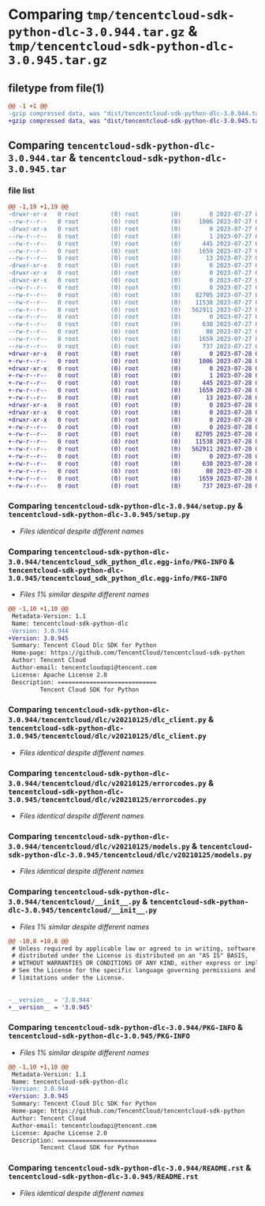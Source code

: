 # Comparing `tmp/tencentcloud-sdk-python-dlc-3.0.944.tar.gz` & `tmp/tencentcloud-sdk-python-dlc-3.0.945.tar.gz`

## filetype from file(1)

```diff
@@ -1 +1 @@
-gzip compressed data, was "dist/tencentcloud-sdk-python-dlc-3.0.944.tar", last modified: Thu Jul 27 02:14:19 2023, max compression
+gzip compressed data, was "dist/tencentcloud-sdk-python-dlc-3.0.945.tar", last modified: Fri Jul 28 00:26:50 2023, max compression
```

## Comparing `tencentcloud-sdk-python-dlc-3.0.944.tar` & `tencentcloud-sdk-python-dlc-3.0.945.tar`

### file list

```diff
@@ -1,19 +1,19 @@
-drwxr-xr-x   0 root         (0) root         (0)        0 2023-07-27 02:14:19.000000 tencentcloud-sdk-python-dlc-3.0.944/
--rw-r--r--   0 root         (0) root         (0)     1006 2023-07-27 02:14:19.000000 tencentcloud-sdk-python-dlc-3.0.944/setup.py
-drwxr-xr-x   0 root         (0) root         (0)        0 2023-07-27 02:14:19.000000 tencentcloud-sdk-python-dlc-3.0.944/tencentcloud_sdk_python_dlc.egg-info/
--rw-r--r--   0 root         (0) root         (0)        1 2023-07-27 02:14:19.000000 tencentcloud-sdk-python-dlc-3.0.944/tencentcloud_sdk_python_dlc.egg-info/dependency_links.txt
--rw-r--r--   0 root         (0) root         (0)      445 2023-07-27 02:14:19.000000 tencentcloud-sdk-python-dlc-3.0.944/tencentcloud_sdk_python_dlc.egg-info/SOURCES.txt
--rw-r--r--   0 root         (0) root         (0)     1659 2023-07-27 02:14:19.000000 tencentcloud-sdk-python-dlc-3.0.944/tencentcloud_sdk_python_dlc.egg-info/PKG-INFO
--rw-r--r--   0 root         (0) root         (0)       13 2023-07-27 02:14:19.000000 tencentcloud-sdk-python-dlc-3.0.944/tencentcloud_sdk_python_dlc.egg-info/top_level.txt
-drwxr-xr-x   0 root         (0) root         (0)        0 2023-07-27 02:14:19.000000 tencentcloud-sdk-python-dlc-3.0.944/tencentcloud/
-drwxr-xr-x   0 root         (0) root         (0)        0 2023-07-27 02:14:19.000000 tencentcloud-sdk-python-dlc-3.0.944/tencentcloud/dlc/
-drwxr-xr-x   0 root         (0) root         (0)        0 2023-07-27 02:14:19.000000 tencentcloud-sdk-python-dlc-3.0.944/tencentcloud/dlc/v20210125/
--rw-r--r--   0 root         (0) root         (0)        0 2023-07-27 02:14:19.000000 tencentcloud-sdk-python-dlc-3.0.944/tencentcloud/dlc/v20210125/__init__.py
--rw-r--r--   0 root         (0) root         (0)    82705 2023-07-27 02:14:19.000000 tencentcloud-sdk-python-dlc-3.0.944/tencentcloud/dlc/v20210125/dlc_client.py
--rw-r--r--   0 root         (0) root         (0)    11538 2023-07-27 02:14:19.000000 tencentcloud-sdk-python-dlc-3.0.944/tencentcloud/dlc/v20210125/errorcodes.py
--rw-r--r--   0 root         (0) root         (0)   562911 2023-07-27 02:14:19.000000 tencentcloud-sdk-python-dlc-3.0.944/tencentcloud/dlc/v20210125/models.py
--rw-r--r--   0 root         (0) root         (0)        0 2023-07-27 02:14:19.000000 tencentcloud-sdk-python-dlc-3.0.944/tencentcloud/dlc/__init__.py
--rw-r--r--   0 root         (0) root         (0)      630 2023-07-27 02:14:19.000000 tencentcloud-sdk-python-dlc-3.0.944/tencentcloud/__init__.py
--rw-r--r--   0 root         (0) root         (0)       88 2023-07-27 02:14:19.000000 tencentcloud-sdk-python-dlc-3.0.944/setup.cfg
--rw-r--r--   0 root         (0) root         (0)     1659 2023-07-27 02:14:19.000000 tencentcloud-sdk-python-dlc-3.0.944/PKG-INFO
--rw-r--r--   0 root         (0) root         (0)      737 2023-07-27 02:14:19.000000 tencentcloud-sdk-python-dlc-3.0.944/README.rst
+drwxr-xr-x   0 root         (0) root         (0)        0 2023-07-28 00:26:50.000000 tencentcloud-sdk-python-dlc-3.0.945/
+-rw-r--r--   0 root         (0) root         (0)     1006 2023-07-28 00:26:50.000000 tencentcloud-sdk-python-dlc-3.0.945/setup.py
+drwxr-xr-x   0 root         (0) root         (0)        0 2023-07-28 00:26:50.000000 tencentcloud-sdk-python-dlc-3.0.945/tencentcloud_sdk_python_dlc.egg-info/
+-rw-r--r--   0 root         (0) root         (0)        1 2023-07-28 00:26:50.000000 tencentcloud-sdk-python-dlc-3.0.945/tencentcloud_sdk_python_dlc.egg-info/dependency_links.txt
+-rw-r--r--   0 root         (0) root         (0)      445 2023-07-28 00:26:50.000000 tencentcloud-sdk-python-dlc-3.0.945/tencentcloud_sdk_python_dlc.egg-info/SOURCES.txt
+-rw-r--r--   0 root         (0) root         (0)     1659 2023-07-28 00:26:50.000000 tencentcloud-sdk-python-dlc-3.0.945/tencentcloud_sdk_python_dlc.egg-info/PKG-INFO
+-rw-r--r--   0 root         (0) root         (0)       13 2023-07-28 00:26:50.000000 tencentcloud-sdk-python-dlc-3.0.945/tencentcloud_sdk_python_dlc.egg-info/top_level.txt
+drwxr-xr-x   0 root         (0) root         (0)        0 2023-07-28 00:26:50.000000 tencentcloud-sdk-python-dlc-3.0.945/tencentcloud/
+drwxr-xr-x   0 root         (0) root         (0)        0 2023-07-28 00:26:50.000000 tencentcloud-sdk-python-dlc-3.0.945/tencentcloud/dlc/
+drwxr-xr-x   0 root         (0) root         (0)        0 2023-07-28 00:26:50.000000 tencentcloud-sdk-python-dlc-3.0.945/tencentcloud/dlc/v20210125/
+-rw-r--r--   0 root         (0) root         (0)        0 2023-07-28 00:26:50.000000 tencentcloud-sdk-python-dlc-3.0.945/tencentcloud/dlc/v20210125/__init__.py
+-rw-r--r--   0 root         (0) root         (0)    82705 2023-07-28 00:26:50.000000 tencentcloud-sdk-python-dlc-3.0.945/tencentcloud/dlc/v20210125/dlc_client.py
+-rw-r--r--   0 root         (0) root         (0)    11538 2023-07-28 00:26:50.000000 tencentcloud-sdk-python-dlc-3.0.945/tencentcloud/dlc/v20210125/errorcodes.py
+-rw-r--r--   0 root         (0) root         (0)   562911 2023-07-28 00:26:50.000000 tencentcloud-sdk-python-dlc-3.0.945/tencentcloud/dlc/v20210125/models.py
+-rw-r--r--   0 root         (0) root         (0)        0 2023-07-28 00:26:50.000000 tencentcloud-sdk-python-dlc-3.0.945/tencentcloud/dlc/__init__.py
+-rw-r--r--   0 root         (0) root         (0)      630 2023-07-28 00:26:50.000000 tencentcloud-sdk-python-dlc-3.0.945/tencentcloud/__init__.py
+-rw-r--r--   0 root         (0) root         (0)       88 2023-07-28 00:26:50.000000 tencentcloud-sdk-python-dlc-3.0.945/setup.cfg
+-rw-r--r--   0 root         (0) root         (0)     1659 2023-07-28 00:26:50.000000 tencentcloud-sdk-python-dlc-3.0.945/PKG-INFO
+-rw-r--r--   0 root         (0) root         (0)      737 2023-07-28 00:26:50.000000 tencentcloud-sdk-python-dlc-3.0.945/README.rst
```

### Comparing `tencentcloud-sdk-python-dlc-3.0.944/setup.py` & `tencentcloud-sdk-python-dlc-3.0.945/setup.py`

 * *Files identical despite different names*

### Comparing `tencentcloud-sdk-python-dlc-3.0.944/tencentcloud_sdk_python_dlc.egg-info/PKG-INFO` & `tencentcloud-sdk-python-dlc-3.0.945/tencentcloud_sdk_python_dlc.egg-info/PKG-INFO`

 * *Files 1% similar despite different names*

```diff
@@ -1,10 +1,10 @@
 Metadata-Version: 1.1
 Name: tencentcloud-sdk-python-dlc
-Version: 3.0.944
+Version: 3.0.945
 Summary: Tencent Cloud Dlc SDK for Python
 Home-page: https://github.com/TencentCloud/tencentcloud-sdk-python
 Author: Tencent Cloud
 Author-email: tencentcloudapi@tencent.com
 License: Apache License 2.0
 Description: ============================
         Tencent Cloud SDK for Python
```

### Comparing `tencentcloud-sdk-python-dlc-3.0.944/tencentcloud/dlc/v20210125/dlc_client.py` & `tencentcloud-sdk-python-dlc-3.0.945/tencentcloud/dlc/v20210125/dlc_client.py`

 * *Files identical despite different names*

### Comparing `tencentcloud-sdk-python-dlc-3.0.944/tencentcloud/dlc/v20210125/errorcodes.py` & `tencentcloud-sdk-python-dlc-3.0.945/tencentcloud/dlc/v20210125/errorcodes.py`

 * *Files identical despite different names*

### Comparing `tencentcloud-sdk-python-dlc-3.0.944/tencentcloud/dlc/v20210125/models.py` & `tencentcloud-sdk-python-dlc-3.0.945/tencentcloud/dlc/v20210125/models.py`

 * *Files identical despite different names*

### Comparing `tencentcloud-sdk-python-dlc-3.0.944/tencentcloud/__init__.py` & `tencentcloud-sdk-python-dlc-3.0.945/tencentcloud/__init__.py`

 * *Files 1% similar despite different names*

```diff
@@ -10,8 +10,8 @@
 # Unless required by applicable law or agreed to in writing, software
 # distributed under the License is distributed on an "AS IS" BASIS,
 # WITHOUT WARRANTIES OR CONDITIONS OF ANY KIND, either express or implied.
 # See the License for the specific language governing permissions and
 # limitations under the License.
 
 
-__version__ = '3.0.944'
+__version__ = '3.0.945'
```

### Comparing `tencentcloud-sdk-python-dlc-3.0.944/PKG-INFO` & `tencentcloud-sdk-python-dlc-3.0.945/PKG-INFO`

 * *Files 1% similar despite different names*

```diff
@@ -1,10 +1,10 @@
 Metadata-Version: 1.1
 Name: tencentcloud-sdk-python-dlc
-Version: 3.0.944
+Version: 3.0.945
 Summary: Tencent Cloud Dlc SDK for Python
 Home-page: https://github.com/TencentCloud/tencentcloud-sdk-python
 Author: Tencent Cloud
 Author-email: tencentcloudapi@tencent.com
 License: Apache License 2.0
 Description: ============================
         Tencent Cloud SDK for Python
```

### Comparing `tencentcloud-sdk-python-dlc-3.0.944/README.rst` & `tencentcloud-sdk-python-dlc-3.0.945/README.rst`

 * *Files identical despite different names*

